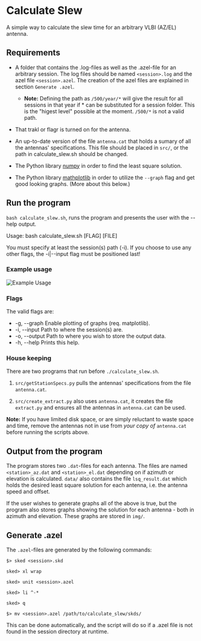 # Calculate Slew

A simple way to calculate the slew time for an arbitrary VLBI (AZ/EL) antenna.


## Requirements

- A folder that contains the .log-files as well as the .azel-file for an
  arbitrary session. The log files should be named ``<session>.log`` and the
  azel file ``<session>.azel``. The creation of the azel files are explained
  in section `Generate .azel`.

    - **Note:** Defining the path as ``/500/year/*`` will give the result for
      all sessions in that year if * can be substituted for a session folder.
      This is the "higest level" possible at the moment. ``/500/*`` is not a
      valid path.

- That trakl or flagr is turned on for the antenna.

- An up-to-date version of the file ``antenna.cat`` that holds a sumary of all
  the antennas' specifications. This file should be placed in ``src/``, or the
  path in calculate_slew.sh should be changed.

- The Python library [numpy](http://www.numpy.org/, "Numpy") in order to find
  the least square solution.

- The Python library [mathplotlib](http://matplotlib.org/, "Mathplotlib") in
  order to utilize the ``--graph`` flag and get good looking graphs. (More
  about this below.)



## Run the program

``bash calculate_slew.sh``, runs the program and presents the user with the
--help output.

Usage: bash calculate_slew.sh [FLAG] [FILE]

You must specify at least the session(s) path (-i). If you choose to use any
other flags, the -i|--input flag must be positioned last!

### Example usage

![Example Usage](http://imgur.com/a/yxgsH)

### Flags

The valid flags are:
* -g, --graph    Enable plotting of graphs (req. matplotlib).
* -i, --input    Path to where the session(s) are.
* -o, --output   Path to where you wish to store the output data.
* -h, --help     Prints this help.


### House keeping

There are two programs that run before ``./calculate_slew.sh``.

1. ``src/getStationSpecs.py`` pulls the antennas' specifications from the file
   ``antenna.cat``.

2. ``src/create_extract.py`` also uses ``antenna.cat``, it creates the file
   ``extract.py`` and ensures all the antennas in ``antenna.cat`` can be used.

**Note:** If you have limited disk space, or are simply reluctant to waste
space and time, remove the antennas not in use from *your copy of*
``antenna.cat`` before running the scripts above.

## Output from the program

The program stores two ``.dat``-files for each antenna. The files are named
``<station>_az.dat`` and ``<station>_el.dat`` depending on if azimuth or
elevation is calculated. ``data/`` also contains the file ``lsq_result.dat``
which holds the desired least square solution for each antenna, i.e. the
antenna speed and offset.

If the user wishes to generate graphs all of the above is true, but the program
also stores graphs showing the solution for each antenna - both in azimuth and
elevation. These graphs are stored in ``img/``.

## Generate .azel

The ``.azel``-files are generated by the following commands:

``$> sked <session>.skd``

``sked> xl wrap``

``sked> unit <session>.azel``

``sked> li ^-*``

``sked> q``

``$> mv <session>.azel /path/to/calculate_slew/skds/``

This can be done automatically, and the script will do so if a .azel file is
not found in the session directory at runtime.

